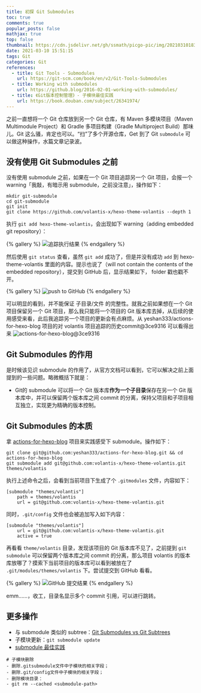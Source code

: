 ```yaml
---
title: 初探 Git Submodules
toc: true
comments: true
popular_posts: false
mathjax: true
top: false
thumbnail: https://cdn.jsdelivr.net/gh/ssmath/picgo-pic/img/20210310183249.png
date: 2021-03-10 15:51:15
tags: Git
categories: Git
references:
  - title: Git Tools - Submodules
    url: https://git-scm.com/book/en/v2/Git-Tools-Submodules
  - title: Working with submodules
    url: https://github.blog/2016-02-01-working-with-submodules/
  - title: 《Git版本控制管理》- 子模块最佳实践
    url: https://book.douban.com/subject/26341974/
---
```


之前一直想将一个 Git 仓库放到另一个 Git 仓库，有 Maven 多模块项目（Maven Multimodule Project）和 Gradle 多项目构建（Gradle Multiproject Build）那味儿。Git 这么骚，肯定也可以。“扫”了多个开源仓库，Get 到了 Git `submodule` 可以做这种操作，水篇文章记录波。

<!-- more -->

## 没有使用 Git Submodules 之前

没有使用 submodule 之前，如果在一个 Git 项目追踪另一个 Git 项目，会报一个 warning「我敲，有暗示用 submodule，之前没注意」，操作如下：

```shell
mkdir git-submodule
cd git-submodule
git init
git clone https://github.com/volantis-x/hexo-theme-volantis --depth 1
```

执行 `git add hexo-theme-volantis`，会出现如下 warning（adding embedded git repository）：

{% gallery %}
![追踪执行结果](https://cdn.jsdelivr.net/gh/ssmath/picgo-pic/img/20210310182846.png)
{% endgallery %}

然后使用 `git status` 查看，虽然 `git add` 成功了，但是并没有成功 `add` 到 hexo-theme-volantis 里面的内容。提示也说了（will not contain the contents of the embedded repository），提交到 GitHub 后，显示结果如下， folder 戳也戳不开。

{% gallery %}
![push to GitHub](https://cdn.jsdelivr.net/gh/ssmath/picgo-pic/img/20210310182904.png)
{% endgallery %}

可以明显的看到，并不能保证 子目录/文件 的完整性。就我之前如果想在一个 Git 项目保留另一个 Git 项目，那么我只能将一个项目的 Git 版本库去掉，从后续的使用感受来看，此后我追踪另一个项目的更新会有点麻烦。从 yeshan333/actions-for-hexo-blog 项目的对 volantis 项目追踪的历史commit@3ce9316 可以看得出来 ![actions-for-hexo-blog@3ce9316](https://github.com/yeshan333/actions-for-hexo-blog/tree/3ce93169ec7bfd49d91e8dc38415cc08886e052a)

## Git Submodules 的作用

是时候该见识 submodule 的作用了，从官方文档可以看到，它可以解决之前上面提到的一些问题。略微概括下就是：
- Git的 submodule 可以将一个 Git 版本库**作为一个子目录**保存在另一个 Git 版本库中，并可以保留两个版本库之间 commit 的分离，保持父项目和子项目相互独立，实现更为精确的版本控制。

## Git Submodules 的本质

拿 [actions-for-hexo-blog](https://github.com/yeshan333/actions-for-hexo-blog) 项目来实践感受下 submodule。操作如下：

```shell
git clone git@github.com:yeshan333/actions-for-hexo-blog.git && cd actions-for-hexo-blog
git submodule add git@github.com:volantis-x/hexo-theme-volantis.git themes/volantis
```

执行上述命令之后，会看到当前项目下生成了个 `.gitmodules` 文件，内容如下：

```
[submodule "themes/volantis"]
	path = themes/volantis
	url = git@github.com:volantis-x/hexo-theme-volantis.git
```

同时，`.git/config` 文件也会被追加写入如下内容：

```
[submodule "themes/volantis"]
	url = git@github.com:volantis-x/hexo-theme-volantis.git
	active = true
```

再看看 `theme/volantis` 目录，发现该项目的 Git 版本库不见了，之前提到 `git submodule` 可以保留两个版本库之间 commit 的分离，那么项目 volantis 的版本库放哪了？摸索下当前项目的版本库可以看到被放在了 `.git/modules/themes/volantis` 下。尝试提交到 GitHub 看看。

{% gallery %}
![GitHub 提交结果](https://cdn.jsdelivr.net/gh/ssmath/picgo-pic/img/20210310183050.png)
{% endgallery %}

emm......，收工，目录名显示多个 commit 引用，可以进行跳转。

## 更多操作

- 与 submodule 类似的 subtree：[Git Submodules vs Git Subtrees](https://martowen.com/2016/05/01/git-submodules-vs-git-subtrees/)
- 子模块更新：`git submodule update`
- [submodule 最佳实践](http://reader.epubee.com/books/mobile/ed/ededfda8184ebf210b5960a5f22be1c7/text00025.html)

```
# 子模块删除
- 删除.gitsubmodule文件中子模块的相关字段；
- 删除.git/config文件中子模块的相关字段；
- 删除模块目录：
- git rm --cached <submodule-path>
```






